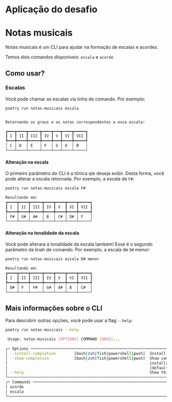 # Aplicação do desafio

# Notas musicais
Notas musicais é um CLI para ajudar na formação de escalas e acordes.

Temos dois comandos disponíveis: `escala` e `acorde`

## Como usar?

### Escalas
Você pode chamar as escalas via linha de comando. Por exemplo:
```bash
poetry run notas-musicais escala


Retornando os graus e as notas correspondentes a essa escala:

┏━━━┳━━━━┳━━━━━┳━━━━┳━━━┳━━━━┳━━━━━┓
┃ I ┃ II ┃ III ┃ IV ┃ V ┃ VI ┃ VII ┃
┡━━━╇━━━━╇━━━━━╇━━━━╇━━━╇━━━━╇━━━━━┩
│ C │ D  │ E   │ F  │ G │ A  │ B   │
└───┴────┴─────┴────┴───┴────┴─────┘

```

#### Alteração na escala
O primeiro parâmetro do CLI é a tônica qie deseja exibir. Desta forma, você pode alterar a escala retornada. Por exemplo, a escala de `F#`: 

```bash
poetry run notas-musicais escala F#

Resultando em: 
┏━━━━┳━━━━┳━━━━━┳━━━━┳━━━━┳━━━━┳━━━━━┓
┃ I  ┃ II ┃ III ┃ IV ┃ V  ┃ VI ┃ VII ┃
┡━━━━╇━━━━╇━━━━━╇━━━━╇━━━━╇━━━━╇━━━━━┩
│ F# │ G# │ A#  │ B  │ C# │ D# │ F   │
└────┴────┴─────┴────┴────┴────┴─────┘

```


#### Alteração na tonalidade da escala
Você pode alterara a tonalidade da escala também! 
Esse é o segundo parâmetro da linah de comando. Por exemplo, a escala de `D#` menor:


```bash
poetry run notas-musicais escala D# menor

Resultando em: 
┏━━━━┳━━━━┳━━━━━┳━━━━┳━━━━┳━━━━┳━━━━━┓
┃ I  ┃ II ┃ III ┃ IV ┃ V  ┃ VI ┃ VII ┃
┡━━━━╇━━━━╇━━━━━╇━━━━╇━━━━╇━━━━╇━━━━━┩
│ D# │ F  │ F#  │ G# │ A# │ B  │ C#  │
└────┴────┴─────┴────┴────┴────┴─────┘


```

## Mais informações sobre o CLI

Para descobrir outras opções, você pode usar a flag `--help`:

```bash
poetry run notas-musicais --help

 Usage: notas-musicais [OPTIONS] COMMAND [ARGS]...                                                                                              
                                                                                                                                                
╭─ Options ────────────────────────────────────────────────────────────────────────────────────────────────────────────────────────────────────╮
│ --install-completion        [bash|zsh|fish|powershell|pwsh]  Install completion for the specified shell. [default: None]                     │
│ --show-completion           [bash|zsh|fish|powershell|pwsh]  Show completion for the specified shell, to copy it or customize the            │
│                                                              installation.                                                                   │
│                                                              [default: None]                                                                 │
│ --help                                                       Show this message and exit.                                                     │
╰──────────────────────────────────────────────────────────────────────────────────────────────────────────────────────────────────────────────╯
╭─ Commands ───────────────────────────────────────────────────────────────────────────────────────────────────────────────────────────────────╮
│ acorde                                                                                                                                       │
│ escala                                                                                                                                       │
╰──────────────────────────────────────────────────────────────────────────────────────────────────────────────────────────────────────────────╯




```